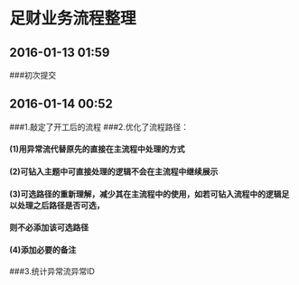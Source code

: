 ﻿# 足财业务流程整理
## 2016-01-13 01:59
###初次提交
## 2016-01-14 00:52
###1.敲定了开工后的流程
###2.优化了流程路径：
####  (1)用异常流代替原先的直接在主流程中处理的方式
####  (2)可钻入主题中可直接处理的逻辑不会在主流程中继续展示
####  (3)可选路径的重新理解，减少其在主流程中的使用，如若可钻入流程中的逻辑足以处理之后路径是否可选，
####     则不必添加该可选路径
####  (4)添加必要的备注  
###3.统计异常流异常ID

